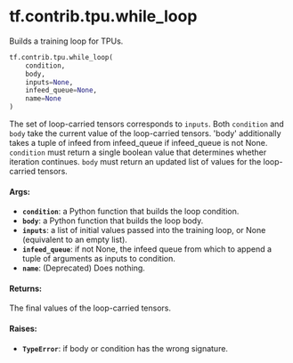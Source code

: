<div itemscope itemtype="http://developers.google.com/ReferenceObject">
<meta itemprop="name" content="tf.contrib.tpu.while_loop" />
<meta itemprop="path" content="Stable" />
</div>

# tf.contrib.tpu.while_loop

Builds a training loop for TPUs.

``` python
tf.contrib.tpu.while_loop(
    condition,
    body,
    inputs=None,
    infeed_queue=None,
    name=None
)
```

<!-- Placeholder for "Used in" -->

The set of loop-carried tensors corresponds to `inputs`.  Both
`condition` and `body` take the current value of the loop-carried
tensors. 'body' additionally takes a tuple of infeed from
infeed_queue if infeed_queue is not None. `condition` must return a
single boolean value that determines whether iteration
continues. `body` must return an updated list of values for the
loop-carried tensors.

#### Args:


* <b>`condition`</b>: a Python function that builds the loop condition.
* <b>`body`</b>: a Python function that builds the loop body.
* <b>`inputs`</b>: a list of initial values passed into the training loop, or
  None (equivalent to an empty list).
* <b>`infeed_queue`</b>: if not None, the infeed queue from which to append a tuple
  of arguments as inputs to condition.
* <b>`name`</b>: (Deprecated) Does nothing.


#### Returns:

The final values of the loop-carried tensors.



#### Raises:


* <b>`TypeError`</b>: if body or condition has the wrong signature.